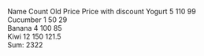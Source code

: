 Name			  Count				Old Price		Price with discount
Yogurt              5                   110                 99                  
Cucumber            1                   50                  29                  
Banana              4                   100                 85                  
Kiwi                12                  150                 121.5               
Sum:  2322
